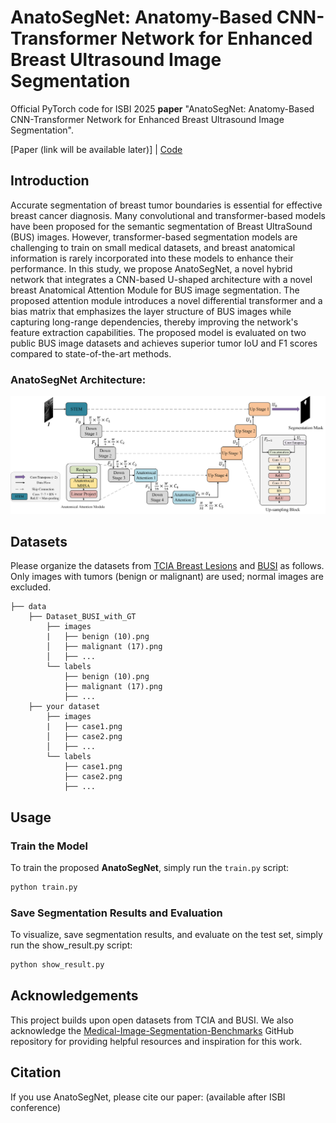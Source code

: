 # AnatoSegNet: Anatomy-Based CNN-Transformer Network for Enhanced Breast Ultrasound Image Segmentation

Official PyTorch code for ISBI 2025 **paper** "AnatoSegNet: Anatomy-Based CNN-Transformer Network for Enhanced Breast Ultrasound Image Segmentation".

[Paper (link will be available later)] | [Code](https://github.com/YourUsername/AnatoSegNet)

[//]: # (**News** 🎉:)

[//]: # (- **AnatoSegNet is accepted by ISBI 2025!** 🥳)

[//]: # (- **Code is released now!** 🚀)

## Introduction

Accurate segmentation of breast tumor boundaries is essential for effective breast cancer diagnosis. Many convolutional and transformer-based models have been proposed for the semantic segmentation of Breast UltraSound (BUS) images. However, transformer-based segmentation models are challenging to train on small medical datasets, and breast anatomical information is rarely incorporated into these models to enhance their performance. In this study, we propose AnatoSegNet, a novel hybrid network that integrates a CNN-based U-shaped architecture with a novel breast Anatomical Attention Module for BUS image segmentation. The proposed attention module introduces a novel differential transformer and a bias matrix that emphasizes the layer structure of BUS images while capturing long-range dependencies, thereby improving the network's feature extraction capabilities. The proposed model is evaluated on two public BUS image datasets and achieves superior tumor IoU and F1 scores compared to state-of-the-art methods.

### AnatoSegNet Architecture:

![framework](imgs/Figure1.png)

## Datasets

Please organize the datasets from [TCIA Breast Lesions](https://www.cancerimagingarchive.net/collection/breast-lesions-usg/) and [BUSI](https://www.kaggle.com/datasets/aryashah2k/breast-ultrasound-images-dataset) as follows. Only images with tumors (benign or malignant) are used; normal images are excluded.

```
├── data
    ├── Dataset_BUSI_with_GT
        ├── images
        |   ├── benign (10).png
        │   ├── malignant (17).png
        │   ├── ...
        └── labels
            ├── benign (10).png
            ├── malignant (17).png
            ├── ...
    ├── your dataset
        ├── images
        |   ├── case1.png
        │   ├── case2.png
        │   ├── ...
        └── labels
            ├── case1.png
            ├── case2.png
            ├── ...
```
## Usage

### Train the Model

To train the proposed **AnatoSegNet**, simply run the `train.py` script:

```bash
python train.py
```

### Save Segmentation Results and Evaluation
To visualize, save segmentation results, and evaluate on the test set, simply run the show_result.py script:
```bash
python show_result.py
```
## Acknowledgements

This project builds upon open datasets from TCIA and BUSI. We also acknowledge the [Medical-Image-Segmentation-Benchmarks](https://github.com/FengheTan9/Medical-Image-Segmentation-Benchmarks) GitHub repository for providing helpful resources and inspiration for this work.

## Citation

If you use AnatoSegNet, please cite our paper: (available after ISBI conference)